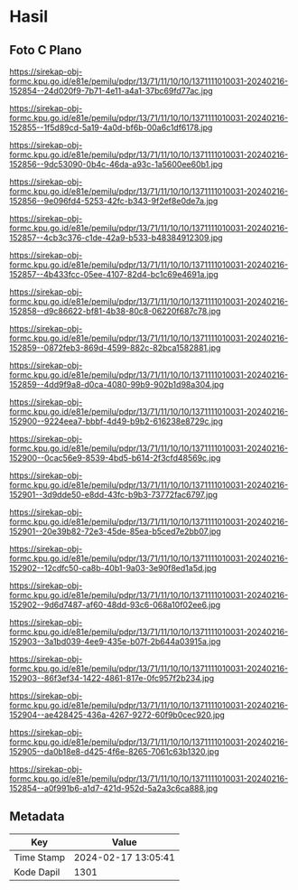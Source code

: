# Hasil

## Foto C Plano

https://sirekap-obj-formc.kpu.go.id/e81e/pemilu/pdpr/13/71/11/10/10/1371111010031-20240216-152854--24d020f9-7b71-4e11-a4a1-37bc69fd77ac.jpg

https://sirekap-obj-formc.kpu.go.id/e81e/pemilu/pdpr/13/71/11/10/10/1371111010031-20240216-152855--1f5d89cd-5a19-4a0d-bf6b-00a6c1df6178.jpg

https://sirekap-obj-formc.kpu.go.id/e81e/pemilu/pdpr/13/71/11/10/10/1371111010031-20240216-152856--9dc53090-0b4c-46da-a93c-1a5600ee60b1.jpg

https://sirekap-obj-formc.kpu.go.id/e81e/pemilu/pdpr/13/71/11/10/10/1371111010031-20240216-152856--9e096fd4-5253-42fc-b343-9f2ef8e0de7a.jpg

https://sirekap-obj-formc.kpu.go.id/e81e/pemilu/pdpr/13/71/11/10/10/1371111010031-20240216-152857--4cb3c376-c1de-42a9-b533-b48384912309.jpg

https://sirekap-obj-formc.kpu.go.id/e81e/pemilu/pdpr/13/71/11/10/10/1371111010031-20240216-152857--4b433fcc-05ee-4107-82d4-bc1c69e4691a.jpg

https://sirekap-obj-formc.kpu.go.id/e81e/pemilu/pdpr/13/71/11/10/10/1371111010031-20240216-152858--d9c86622-bf81-4b38-80c8-06220f687c78.jpg

https://sirekap-obj-formc.kpu.go.id/e81e/pemilu/pdpr/13/71/11/10/10/1371111010031-20240216-152859--0872feb3-869d-4599-882c-82bca1582881.jpg

https://sirekap-obj-formc.kpu.go.id/e81e/pemilu/pdpr/13/71/11/10/10/1371111010031-20240216-152859--4dd9f9a8-d0ca-4080-99b9-902b1d98a304.jpg

https://sirekap-obj-formc.kpu.go.id/e81e/pemilu/pdpr/13/71/11/10/10/1371111010031-20240216-152900--9224eea7-bbbf-4d49-b9b2-616238e8729c.jpg

https://sirekap-obj-formc.kpu.go.id/e81e/pemilu/pdpr/13/71/11/10/10/1371111010031-20240216-152900--0cac56e9-8539-4bd5-b614-2f3cfd48569c.jpg

https://sirekap-obj-formc.kpu.go.id/e81e/pemilu/pdpr/13/71/11/10/10/1371111010031-20240216-152901--3d9dde50-e8dd-43fc-b9b3-73772fac6797.jpg

https://sirekap-obj-formc.kpu.go.id/e81e/pemilu/pdpr/13/71/11/10/10/1371111010031-20240216-152901--20e39b82-72e3-45de-85ea-b5ced7e2bb07.jpg

https://sirekap-obj-formc.kpu.go.id/e81e/pemilu/pdpr/13/71/11/10/10/1371111010031-20240216-152902--12cdfc50-ca8b-40b1-9a03-3e90f8ed1a5d.jpg

https://sirekap-obj-formc.kpu.go.id/e81e/pemilu/pdpr/13/71/11/10/10/1371111010031-20240216-152902--9d6d7487-af60-48dd-93c6-068a10f02ee6.jpg

https://sirekap-obj-formc.kpu.go.id/e81e/pemilu/pdpr/13/71/11/10/10/1371111010031-20240216-152903--3a1bd039-4ee9-435e-b07f-2b644a03915a.jpg

https://sirekap-obj-formc.kpu.go.id/e81e/pemilu/pdpr/13/71/11/10/10/1371111010031-20240216-152903--86f3ef34-1422-4861-817e-0fc957f2b234.jpg

https://sirekap-obj-formc.kpu.go.id/e81e/pemilu/pdpr/13/71/11/10/10/1371111010031-20240216-152904--ae428425-436a-4267-9272-60f9b0cec920.jpg

https://sirekap-obj-formc.kpu.go.id/e81e/pemilu/pdpr/13/71/11/10/10/1371111010031-20240216-152905--da0b18e8-d425-4f6e-8265-7061c63b1320.jpg

https://sirekap-obj-formc.kpu.go.id/e81e/pemilu/pdpr/13/71/11/10/10/1371111010031-20240216-152854--a0f991b6-a1d7-421d-952d-5a2a3c6ca888.jpg


## Metadata

| Key        | Value               |
| ---------- | ------------------- |
| Time Stamp | 2024-02-17 13:05:41 |
| Kode Dapil | 1301                |



